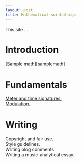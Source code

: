 ```yaml
---
layout: post
title: Mathematical scribblings
---
```



This site ...




# Introduction #
[Sample math][samplemath]




# Fundamentals #

[Meter and time signatures.][meter]  
[Modulation.][modulation]





# Writing #

Copyright and fair use.  
Style guidelines.  
Writing blog comments.  
Writing a music-analytical essay.  




[meter]: meter.html
[modulation]: modulation.md

